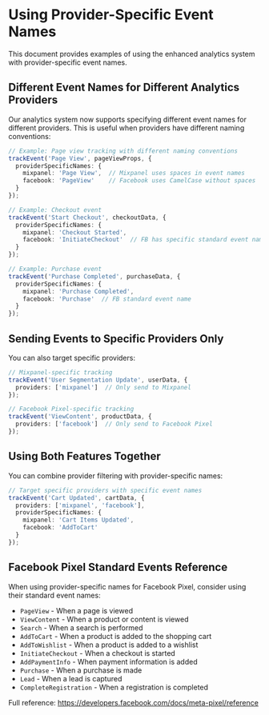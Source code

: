 # Using Provider-Specific Event Names

This document provides examples of using the enhanced analytics system with provider-specific event names.

## Different Event Names for Different Analytics Providers

Our analytics system now supports specifying different event names for different providers. This is useful when providers have different naming conventions:

```typescript
// Example: Page view tracking with different naming conventions
trackEvent('Page View', pageViewProps, {
  providerSpecificNames: {
    mixpanel: 'Page View',  // Mixpanel uses spaces in event names
    facebook: 'PageView'    // Facebook uses CamelCase without spaces
  }
});

// Example: Checkout event
trackEvent('Start Checkout', checkoutData, {
  providerSpecificNames: {
    mixpanel: 'Checkout Started',
    facebook: 'InitiateCheckout'  // FB has specific standard event names
  }
});

// Example: Purchase event
trackEvent('Purchase Completed', purchaseData, {
  providerSpecificNames: {
    mixpanel: 'Purchase Completed',
    facebook: 'Purchase'  // FB standard event name
  }
});
```

## Sending Events to Specific Providers Only

You can also target specific providers:

```typescript
// Mixpanel-specific tracking
trackEvent('User Segmentation Update', userData, {
  providers: ['mixpanel']  // Only send to Mixpanel
});

// Facebook Pixel-specific tracking
trackEvent('ViewContent', productData, {
  providers: ['facebook']  // Only send to Facebook Pixel
});
```

## Using Both Features Together

You can combine provider filtering with provider-specific names:

```typescript
// Target specific providers with specific event names
trackEvent('Cart Updated', cartData, {
  providers: ['mixpanel', 'facebook'],
  providerSpecificNames: {
    mixpanel: 'Cart Items Updated',
    facebook: 'AddToCart'
  }
});
```

## Facebook Pixel Standard Events Reference

When using provider-specific names for Facebook Pixel, consider using their standard event names:

- `PageView` - When a page is viewed
- `ViewContent` - When a product or content is viewed
- `Search` - When a search is performed
- `AddToCart` - When a product is added to the shopping cart
- `AddToWishlist` - When a product is added to a wishlist
- `InitiateCheckout` - When a checkout is started
- `AddPaymentInfo` - When payment information is added
- `Purchase` - When a purchase is made
- `Lead` - When a lead is captured
- `CompleteRegistration` - When a registration is completed

Full reference: https://developers.facebook.com/docs/meta-pixel/reference
